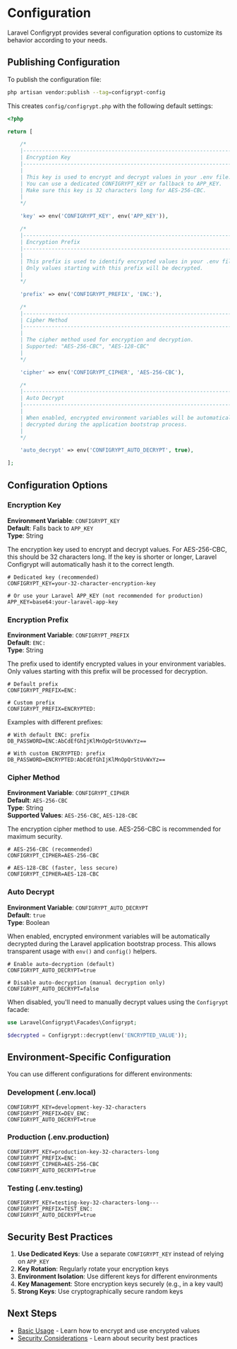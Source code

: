 # Configuration

Laravel Configrypt provides several configuration options to customize its behavior according to your needs.

## Publishing Configuration

To publish the configuration file:

```bash
php artisan vendor:publish --tag=configrypt-config
```

This creates `config/configrypt.php` with the following default settings:

```php
<?php

return [

    /*
    |--------------------------------------------------------------------------
    | Encryption Key
    |--------------------------------------------------------------------------
    |
    | This key is used to encrypt and decrypt values in your .env file.
    | You can use a dedicated CONFIGRYPT_KEY or fallback to APP_KEY.
    | Make sure this key is 32 characters long for AES-256-CBC.
    |
    */

    'key' => env('CONFIGRYPT_KEY', env('APP_KEY')),

    /*
    |--------------------------------------------------------------------------
    | Encryption Prefix
    |--------------------------------------------------------------------------
    |
    | This prefix is used to identify encrypted values in your .env file.
    | Only values starting with this prefix will be decrypted.
    |
    */

    'prefix' => env('CONFIGRYPT_PREFIX', 'ENC:'),

    /*
    |--------------------------------------------------------------------------
    | Cipher Method
    |--------------------------------------------------------------------------
    |
    | The cipher method used for encryption and decryption.
    | Supported: "AES-256-CBC", "AES-128-CBC"
    |
    */

    'cipher' => env('CONFIGRYPT_CIPHER', 'AES-256-CBC'),

    /*
    |--------------------------------------------------------------------------
    | Auto Decrypt
    |--------------------------------------------------------------------------
    |
    | When enabled, encrypted environment variables will be automatically
    | decrypted during the application bootstrap process.
    |
    */

    'auto_decrypt' => env('CONFIGRYPT_AUTO_DECRYPT', true),

];
```

## Configuration Options

### Encryption Key

**Environment Variable**: `CONFIGRYPT_KEY`  
**Default**: Falls back to `APP_KEY`  
**Type**: String

The encryption key used to encrypt and decrypt values. For AES-256-CBC, this should be 32 characters long. If the key is shorter or longer, Laravel Configrypt will automatically hash it to the correct length.

```env
# Dedicated key (recommended)
CONFIGRYPT_KEY=your-32-character-encryption-key

# Or use your Laravel APP_KEY (not recommended for production)
APP_KEY=base64:your-laravel-app-key
```

### Encryption Prefix

**Environment Variable**: `CONFIGRYPT_PREFIX`  
**Default**: `ENC:`  
**Type**: String

The prefix used to identify encrypted values in your environment variables. Only values starting with this prefix will be processed for decryption.

```env
# Default prefix
CONFIGRYPT_PREFIX=ENC:

# Custom prefix
CONFIGRYPT_PREFIX=ENCRYPTED:
```

Examples with different prefixes:
```env
# With default ENC: prefix
DB_PASSWORD=ENC:AbCdEfGhIjKlMnOpQrStUvWxYz==

# With custom ENCRYPTED: prefix  
DB_PASSWORD=ENCRYPTED:AbCdEfGhIjKlMnOpQrStUvWxYz==
```

### Cipher Method

**Environment Variable**: `CONFIGRYPT_CIPHER`  
**Default**: `AES-256-CBC`  
**Type**: String  
**Supported Values**: `AES-256-CBC`, `AES-128-CBC`

The encryption cipher method to use. AES-256-CBC is recommended for maximum security.

```env
# AES-256-CBC (recommended)
CONFIGRYPT_CIPHER=AES-256-CBC

# AES-128-CBC (faster, less secure)
CONFIGRYPT_CIPHER=AES-128-CBC
```

### Auto Decrypt

**Environment Variable**: `CONFIGRYPT_AUTO_DECRYPT`  
**Default**: `true`  
**Type**: Boolean

When enabled, encrypted environment variables will be automatically decrypted during the Laravel application bootstrap process. This allows transparent usage with `env()` and `config()` helpers.

```env
# Enable auto-decryption (default)
CONFIGRYPT_AUTO_DECRYPT=true

# Disable auto-decryption (manual decryption only)
CONFIGRYPT_AUTO_DECRYPT=false
```

When disabled, you'll need to manually decrypt values using the `Configrypt` facade:

```php
use LaravelConfigrypt\Facades\Configrypt;

$decrypted = Configrypt::decrypt(env('ENCRYPTED_VALUE'));
```

## Environment-Specific Configuration

You can use different configurations for different environments:

### Development (.env.local)
```env
CONFIGRYPT_KEY=development-key-32-characters
CONFIGRYPT_PREFIX=DEV_ENC:
CONFIGRYPT_AUTO_DECRYPT=true
```

### Production (.env.production)
```env
CONFIGRYPT_KEY=production-key-32-characters-long
CONFIGRYPT_PREFIX=ENC:
CONFIGRYPT_CIPHER=AES-256-CBC
CONFIGRYPT_AUTO_DECRYPT=true
```

### Testing (.env.testing)
```env
CONFIGRYPT_KEY=testing-key-32-characters-long---
CONFIGRYPT_PREFIX=TEST_ENC:
CONFIGRYPT_AUTO_DECRYPT=true
```

## Security Best Practices

1. **Use Dedicated Keys**: Use a separate `CONFIGRYPT_KEY` instead of relying on `APP_KEY`
2. **Key Rotation**: Regularly rotate your encryption keys
3. **Environment Isolation**: Use different keys for different environments
4. **Key Management**: Store encryption keys securely (e.g., in a key vault)
5. **Strong Keys**: Use cryptographically secure random keys

## Next Steps

- [Basic Usage](basic-usage.md) - Learn how to encrypt and use encrypted values
- [Security Considerations](security.md) - Learn about security best practices